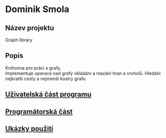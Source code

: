 # Dominik Smola

## Název projektu
Graph library

## Popis
Knihovna pro práci s grafy. \
Implementuje operace nad grafy vkládání a mazání hran a vrcholů.
Hledání nejkratší cesty a nejmenší kostry grafu

## [Uživatelská část programu](docs.md/#1-uživatelská-část)
## [Programátorská část](docs.md/#2-programátorská-část)
## [Ukázky použití](docs.md/#3-ukázky-použití)
